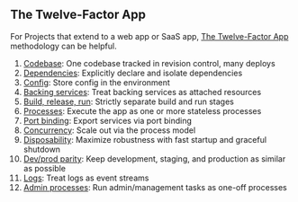 ## The Twelve-Factor App

For Projects that extend to a web app or SaaS app, [The Twelve-Factor App](https://12factor.net/) methodology can be helpful.

1. [Codebase](codebase.md): One codebase tracked in revision control, many deploys
2. [Dependencies](dependency.md): Explicitly declare and isolate dependencies
3. [Config](config.md): Store config in the environment
4. [Backing services](backing.md): Treat backing services as attached resources
5. [Build, release, run](build.md): Strictly separate build and run stages
6. [Processes](stateless.md): Execute the app as one or more stateless processes
7. [Port binding](port.md): Export services via port binding
8. [Concurrency](concurrency.md): Scale out via the process model
9. [Disposability](disposability.md): Maximize robustness with fast startup and graceful shutdown
10. [Dev/prod parity](parity.md): Keep development, staging, and production as similar as possible
11. [Logs](logging.md): Treat logs as event streams
12. [Admin processes](admin.md): Run admin/management tasks as one-off processes